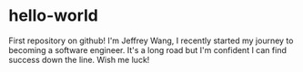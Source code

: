# hello-world
First repository on github!
I'm Jeffrey Wang, I recently started my journey to becoming a software engineer.
It's a long road but I'm confident I can find success down the line.
Wish me luck!
